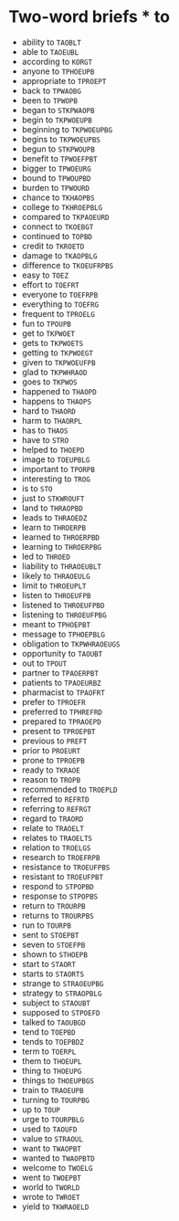 # Two-word briefs * to

* ability to `TAOBLT`
* able to `TAOEUBL`
* according to `KORGT`
* anyone to `TPHOEUPB`
* appropriate to `TPROEPT`
* back to `TPWAOBG`
* been to `TPWOPB`
* began to `STKPWAOPB`
* begin to `TKPWOEUPB`
* beginning to `TKPWOEUPBG`
* begins to `TKPWOEUPBS`
* begun to `STKPWOUPB`
* benefit to `TPWOEFPBT`
* bigger to `TPWOEURG`
* bound to `TPWOUPBD`
* burden to `TPWOURD`
* chance to `TKHAOPBS`
* college to `TKHROEPBLG`
* compared to `TKPAOEURD`
* connect to `TKOEBGT`
* continued to `TOPBD`
* credit to `TKROETD`
* damage to `TKAOPBLG`
* difference to `TKOEUFRPBS`
* easy to `TOEZ`
* effort to `TOEFRT`
* everyone to `TOEFRPB`
* everything to `TOEFRG`
* frequent to `TPROELG`
* fun to `TPOUPB`
* get to `TKPWOET`
* gets to `TKPWOETS`
* getting to `TKPWOEGT`
* given to `TKPWOEUFPB`
* glad to `TKPWHRAOD`
* goes to `TKPWOS`
* happened to `THAOPD`
* happens to `THAOPS`
* hard to `THAORD`
* harm to `THAORPL`
* has to `THAOS`
* have to `STRO`
* helped to `THOEPD`
* image to `TOEUPBLG`
* important to `TPORPB`
* interesting to `TROG`
* is to `STO`
* just to `STKWROUFT`
* land to `THRAOPBD`
* leads to `THRAOEDZ`
* learn to `THROERPB`
* learned to `THROERPBD`
* learning to `THROERPBG`
* led to `THROED`
* liability to `THRAOEUBLT`
* likely to `THRAOEULG`
* limit to `THROEUPLT`
* listen to `THROEUFPB`
* listened to `THROEUFPBD`
* listening to `THROEUFPBG`
* meant to `TPHOEPBT`
* message to `TPHOEPBLG`
* obligation to `TKPWHRAOEUGS`
* opportunity to `TAOUBT`
* out to `TPOUT`
* partner to `TPAOERPBT`
* patients to `TPAOEURBZ`
* pharmacist to `TPAOFRT`
* prefer to `TPROEFR`
* preferred to `TPHREFRD`
* prepared to `TPRAOEPD`
* present to `TPROEPBT`
* previous to `PREFT`
* prior to `PROEURT`
* prone to `TPROEPB`
* ready to `TKRAOE`
* reason to `TROPB`
* recommended to `TROEPLD`
* referred to `REFRTD`
* referring to `REFRGT`
* regard to `TRAORD`
* relate to `TRAOELT`
* relates to `TRAOELTS`
* relation to `TROELGS`
* research to `TROEFRPB`
* resistance to `TROEUFPBS`
* resistant to `TROEUFPBT`
* respond to `STPOPBD`
* response to `STPOPBS`
* return to `TROURPB`
* returns to `TROURPBS`
* run to `TOURPB`
* sent to `STOEPBT`
* seven to `STOEFPB`
* shown to `STHOEPB`
* start to `STAORT`
* starts to `STAORTS`
* strange to `STRAOEUPBG`
* strategy to `STRAOPBLG`
* subject to `STAOUBT`
* supposed to `STPOEFD`
* talked to `TAOUBGD`
* tend to `TOEPBD`
* tends to `TOEPBDZ`
* term to `TOERPL`
* them to `THOEUPL`
* thing to `THOEUPG`
* things to `THOEUPBGS`
* train to `TRAOEUPB`
* turning to `TOURPBG`
* up to `TOUP`
* urge to `TOURPBLG`
* used to `TAOUFD`
* value to `STRAOUL`
* want to `TWAOPBT`
* wanted to `TWAOPBTD`
* welcome to `TWOELG`
* went to `TWOEPBT`
* world to `TWORLD`
* wrote to `TWROET`
* yield to `TKWRAOELD`
